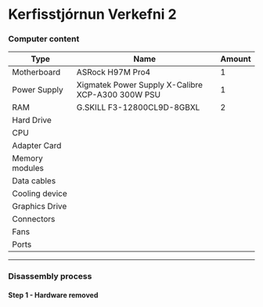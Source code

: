 # Kerfisstjórnun Verkefni 2

### Computer content
|Type|Name|Amount|
|-|-|-|
|Motherboard|ASRock H97M Pro4|1|
|Power Supply|Xigmatek Power Supply X-Calibre XCP-A300 300W PSU|1|
|RAM|G.SKILL F3-12800CL9D-8GBXL|2|
|Hard Drive|   |
|CPU|   |
|Adapter Card|   |
|Memory modules|   |
|Data cables|   |
|Cooling device|   |
|Graphics Drive|   |
|Connectors|   |
|Fans|   |
|Ports|   |

---
### Disassembly process

#### Step 1 - Hardware removed
